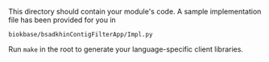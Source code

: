 This directory should contain your module's code.
A sample implementation file has been provided for you in

```biokbase/bsadkhinContigFilterApp/Impl.py```

Run `make` in the root to generate your language-specific client libraries.

